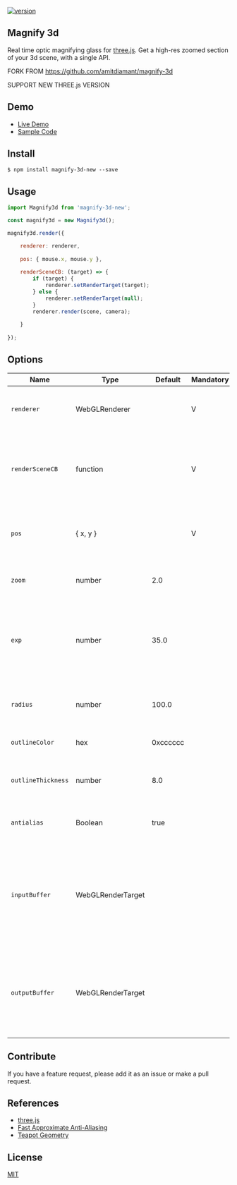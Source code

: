 
[![version](https://img.shields.io/badge/version-1.0.4-green.svg)](https://semver.org)

## Magnify 3d
Real time optic magnifying glass for [three.js](https://github.com/mrdoob/three.js).
Get a high-res zoomed section of your 3d scene, with a single API.

FORK FROM https://github.com/amitdiamant/magnify-3d

SUPPORT NEW THREE.js VERSION

## Demo
- [Live Demo](https://amitdiamant.github.io/magnify-3d)
- [Sample Code](sample/index.js#L165)

## Install
```$ npm install magnify-3d-new --save ```

## Usage
```js
import Magnify3d from 'magnify-3d-new';

const magnify3d = new Magnify3d();

magnify3d.render({

    renderer: renderer,
    
    pos: { mouse.x, mouse.y },
    
    renderSceneCB: (target) => {
        if (target) {
            renderer.setRenderTarget(target);
        } else {
            renderer.setRenderTarget(null);
        }
        renderer.render(scene, camera);
          
    }
    
});
```

## Options
| Name | Type | Default | Mandatory | Description|
| - | - | - | - | - |
| `renderer` | WebGLRenderer | | V | The renderer used to render the original scene. |
| `renderSceneCB` | function | | V | A callback function used for rendering the original scene on a zoomed target. |
| `pos`  | { x, y } | | V | Position of the magnifying glass in client coordinates. |
| `zoom`  | number | 2.0 | | Zoom factor of the magnifying glass. |
| `exp`  | number | 35.0 | | Exponent used to calculate the glass' shape. Higher `exp` value means flatter glass shape. |
| `radius`  | number | 100.0 | | Radius of the magnifying glass in pixels. |
| `outlineColor`  | hex | 0xcccccc | | Color of the glass' outline. |
| `outlineThickness`  | number | 8.0 | | Thickness of the glass' outline in pixels. Can be set to 0. |
| `antialias` | Boolean | true | | Whether to add an antialiasing pass or not. |
| `inputBuffer`  | WebGLRenderTarget | | | Buffer filled with the original scene render. In case `inputBuffer` is not supplied, the canvas will be the input buffer.|
| `outputBuffer`  | WebGLRenderTarget | | | Render target. In case `outputBuffer` is not supplied, the output will be directly on the screen.|
  
                
## Contribute
If you have a feature request, please add it as an issue or make a pull request.

## References
- [three.js](https://github.com/mrdoob/three.js)
- [Fast Approximate Anti-Aliasing](https://github.com/mrdoob/three.js/blob/dev/examples/js/shaders/FXAAShader.js)
- [Teapot Geometry](https://github.com/mrdoob/three.js/blob/dev/examples/js/geometries/TeapotBufferGeometry.js)

## License
[MIT](LICENSE)
